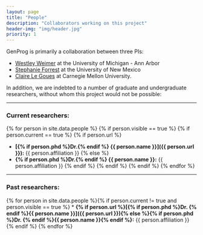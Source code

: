 ```yaml
---
layout: page
title: "People"
description: "Collaborators working on this project"
header-img: "img/header.jpg"
priority: 1
---
```


GenProg is primarily a collaboration between three PIs:
* [Westley Weimer](http://www.cs.virginia.edu/~weimer) at the University
of Michigan - Ann Arbor
* [Stephanie Forrest](http://www.cs.unm.edu/~forrest) at the
University of New Mexico
* [Claire Le&nbsp;Goues](http://www.cs.cmu.edu/~clegoues/) at Carnegie Mellon
University.

In addition, we are indebted to a number of graduate and undergraduate
researchers, without whom this project would not be possible:

---

### Current researchers:

{% for person in site.data.people %} 
{% if person.visible == true %}
{% if person.current == true %}
{% if person.url %}
* **[{% if person.phd %}Dr.{% endif %} {{ person.name }}]({{ person.url }}):** {{ person.affiliation }}
{% else %}
* **{% if person.phd %}Dr.{% endif %} {{ person.name }}:** {{ person.affiliation }}
{% endif %}
{% endif %}
{% endif %}
{% endfor %}

---

### Past researchers:

{% for person in site.data.people %}{% if person.current != true and person.visible == true %} * **{% if person.url %}[{% if person.phd %}Dr. {% endif %}{{ person.name }}]({{ person.url }}){% else %}{% if person.phd %}Dr. {% endif %}{{ person.name }}{% endif %}:** {{ person.affiliation }}  {% endif %}  {% endfor %} 
